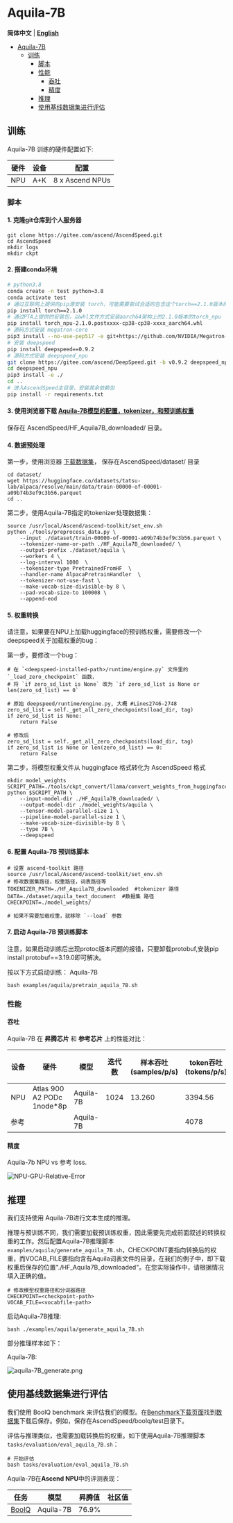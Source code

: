 # Aquila-7B
<p align="left">
        <b>简体中文</b> |
        <b><a href="https://gitee.com/ascend/AscendSpeed/blob/master/examples/aquila/README_en.md">English</a></b>
    </p>
<p></p>




- [Aquila-7B](#Aquila-7B)
  - [训练](#训练)
    - [脚本](#脚本)
    - [性能](#性能)
      - [吞吐](#吞吐)
      - [精度](#精度)
    - [推理](#推理)
    - [使用基线数据集进行评估](#使用基线数据集进行评估)

## 训练

Aquila-7B 训练的硬件配置如下:


|  硬件 |  设备 |        配置       |
|:---:|:---:|:---------------:|
| NPU | A+K | 8 x Ascend NPUs |

### 脚本

#### 1. 克隆git仓库到个人服务器
```shell
git clone https://gitee.com/ascend/AscendSpeed.git
cd AscendSpeed
mkdir logs
mkdir ckpt
```

#### 2. 搭建conda环境

```bash
# python3.8
conda create -n test python=3.8
conda activate test
# 通过互联网上提供的pip源安装 torch，可能需要尝试合适的包含这个torch==2.1.0版本的pip源
pip install torch==2.1.0
# 通过PTA上提供的安装包，以whl文件方式安装aarch64架构上的2.1.0版本的torch_npu
pip install torch_npu-2.1.0.postxxxx-cp38-cp38-xxxx_aarch64.whl
# 源码方式安装 megatron-core
pip3 install --no-use-pep517 -e git+https://github.com/NVIDIA/Megatron-LM.git@23.05#egg=megatron-core
# 安装 deepspeed
pip install deepspeed==0.9.2
# 源码方式安装 deepspeed_npu
git clone https://gitee.com/ascend/DeepSpeed.git -b v0.9.2 deepspeed_npu
cd deepspeed_npu
pip3 install -e ./
cd ..
# 进入AscendSpeed主目录，安装其余依赖包
pip install -r requirements.txt
```

#### 3. 使用浏览器下载 [Aquila-7B模型的配置，tokenizer，和预训练权重](https://huggingface.co/BAAI/Aquila-7B/tree/main)

保存在 AscendSpeed/HF_Aquila7B_downloaded/ 目录。


#### 4. 数据预处理

第一步，使用浏览器 [下载数据集](https://huggingface.co/datasets/tatsu-lab/alpaca/resolve/main/data/train-00000-of-00001-a09b74b3ef9c3b56.parquet)， 保存在AscendSpeed/dataset/ 目录

```shell
cd dataset/
wget https://huggingface.co/datasets/tatsu-lab/alpaca/resolve/main/data/train-00000-of-00001-a09b74b3ef9c3b56.parquet
cd ..
```

第二步，使用Aquila-7B指定的tokenizer处理数据集：

```shell
source /usr/local/Ascend/ascend-toolkit/set_env.sh
python ./tools/preprocess_data.py \
    --input ./dataset/train-00000-of-00001-a09b74b3ef9c3b56.parquet \
    --tokenizer-name-or-path ./HF_Aquila7B_downloaded/ \
    --output-prefix ./dataset/aquila \
    --workers 4 \
    --log-interval 1000  \
    --tokenizer-type PretrainedFromHF  \
    --handler-name AlpacaPretrainHandler  \
    --tokenizer-not-use-fast \
    --make-vocab-size-divisible-by 8 \
    --pad-vocab-size-to 100008 \
    --append-eod
```

#### 5. 权重转换

请注意，如果要在NPU上加载huggingface的预训练权重，需要修改一个deepspeed关于加载权重的bug：

第一步，要修改一个bug：
```shell
# 在 `<deepspeed-installed-path>/runtime/engine.py` 文件里的 `_load_zero_checkpoint` 函数，
# 将 `if zero_sd_list is None` 改为 `if zero_sd_list is None or len(zero_sd_list) == 0`

# 原始 deepspeed/runtime/engine.py, 大概 #Lines2746-2748
zero_sd_list = self._get_all_zero_checkpoints(load_dir, tag)
if zero_sd_list is None:
    return False

# 修改后
zero_sd_list = self._get_all_zero_checkpoints(load_dir, tag)
if zero_sd_list is None or len(zero_sd_list) == 0:
    return False
```

第二步，将模型权重文件从 huggingface 格式转化为 AscendSpeed 格式

```shell
mkdir model_weights
SCRIPT_PATH=./tools/ckpt_convert/llama/convert_weights_from_huggingface.py
python $SCRIPT_PATH \
    --input-model-dir ./HF_Aquila7B_downloaded/ \
    --output-model-dir ./model_weights/aquila \
    --tensor-model-parallel-size 1 \
    --pipeline-model-parallel-size 1 \
    --make-vocab-size-divisible-by 8 \
    --type 7B \
    --deepspeed
```


#### 6. 配置 Aquila-7B 预训练脚本

```shell
# 设置 ascend-toolkit 路径
source /usr/local/Ascend/ascend-toolkit/set_env.sh
# 修改数据集路径，权重路径，词表路径等
TOKENIZER_PATH=./HF_Aquila7B_downloaded  #tokenizer 路径
DATA=./dataset/aquila_text_document  #数据集 路径
CHECKPOINT=./model_weights/

# 如果不需要加载权重，就移除 `--load` 参数
```

#### 7. 启动 Aquila-7B 预训练脚本
注意，如果启动训练后出现protoc版本问题的报错，只要卸载protobuf,安装pip install protobuf==3.19.0即可解决。

按以下方式启动训练：
Aquila-7B
```shell
bash examples/aquila/pretrain_aquila_7B.sh
```


### 性能

#### 吞吐

Aquila-7B 在 **昇腾芯片** 和 **参考芯片** 上的性能对比：

| 设备 | 硬件          | 模型       | 迭代数| 样本吞吐 (samples/p/s) | token吞吐 (tokens/p/s) | 单步迭代时间 (s/step) | 浮点计算数 (TFLOPs/s) |
|------|---------------|------------|------|------------------|----------------------|-----------------|------------------|
| NPU  | Atlas 900 A2 PODc 1node*8p | Aquila-7B  | 1024 | 13.260            | 3394.56              | 4.8266           | 148.41           |
| 参考  |  | Aquila-7B  |  |           | 4078             |           |          |




#### 精度

Aquila-7b NPU vs 参考 loss.

![NPU-GPU-Relative-Error](../../sources/images/aquila/aquila_comp1130.png)


## 推理

我们支持使用 Aquila-7B进行文本生成的推理。

推理与预训练不同，我们需要加载预训练权重，因此需要先完成前面叙述的转换权重的工作。然后配置Aquila-7B推理脚本`examples/aquila/generate_aquila_7B.sh`，CHECKPOINT要指向转换后的权重，而VOCAB_FILE要指向含有Aquila词表文件的目录，在我们的例子中，即下载权重后保存的位置"./HF_Aquila7B_downloaded"。在您实际操作中，请根据情况填入正确的值。

```shell
# 修改模型权重路径和分词器路径
CHECKPOINT=<checkpoint-path>
VOCAB_FILE=<vocabfile-path>
```

启动Aquila-7B推理:
```shell
bash ./examples/aquila/generate_aquila_7B.sh
```

部分推理样本如下：

Aquila-7B:

![aquila-7B_generate.png](../../sources/images/aquila/aquila_7B_generate.png)


## 使用基线数据集进行评估

我们使用 BoolQ benchmark 来评估我们的模型。在[Benchmark下载页面](https://github.com/google-research-datasets/boolean-questions)找到[数据集](https://storage.cloud.google.com/boolq/dev.jsonl)下载后保存。例如，保存在AscendSpeed/boolq/test目录下。

评估与推理类似，也需要加载转换后的权重。如下使用Aquila-7B推理脚本`tasks/evaluation/eval_aquila_7B.sh`：

```shell
# 开始评估
bash tasks/evaluation/eval_aquila_7B.sh
```

Aquila-7B在**Ascend NPU**中的评测表现：

| 任务                                                                   | 模型       | 昇腾值|社区值|
|------------------------------------------------------------------------|------------|------|------|
| [BoolQ](https://github.com/google-research-datasets/boolean-questions) | Aquila-7B  | 76.9% |     |
